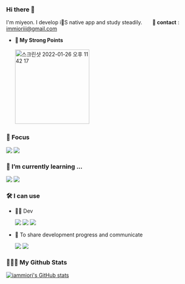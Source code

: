 ### Hi there 👋
I'm miyeon. I develop iS native app and study steadily.&nbsp;&nbsp;&nbsp;&nbsp;&nbsp;&nbsp; <b>📨 contact</b> : immioriii@gmail.com 
   - <b>💪 My Strong Points</b></br><br>
    <img width="200" alt="스크린샷 2022-01-26 오후 11 42 17" src="https://user-images.githubusercontent.com/46439995/151183996-e810103d-896d-4e17-8aab-8e32fcde3b82.png">      
### 🎯 Focus
   <img src="https://img.shields.io/badge/Swift-F05138?style=flat-square&logo=Swift&logoColor=white" /> <img src="https://img.shields.io/badge/iOS-000000?style=flat-square&logo=Apple&logoColor=white" />

### 🌱 I’m currently learning ...
   <img src="https://img.shields.io/badge/RxSwift-B7178C?style=flat-square&logo=ReactiveX&logoColor=white" /> <img src="https://img.shields.io/badge/SwiftUI-50B3D6?style=flat-square&logo=Swift&logoColor=white" />

### 🛠 I can use
   - 👩‍💻 Dev
   
      <img src="https://img.shields.io/badge/Postman-FF6C37?style=flat-square&logo=Postman&logoColor=white" /> <img src="https://img.shields.io/badge/Figma-F24E1E?style=flat-square&logo=Figma&logoColor=white" /> <img src="https://img.shields.io/badge/Swagger-85EA2D?style=flat-square&logo=Swagger&logoColor=black" />
   - 👫 To share development progress and communicate
   
      <img src="https://img.shields.io/badge/Jira-0052CC?style=flat-square&logo=Jira&logoColor=white" /> <img src="https://img.shields.io/badge/Notion-000000?style=flat-square&logo=Notion&logoColor=white" />

### 🏋🏻‍♀️ My Github Stats
[![iammiori's GitHub stats](https://github-readme-stats.vercel.app/api?username=iammiori&show_icons=true&theme=swift)](https://github.com/iammiori/github-readme-stats)    
<!--
**iammiori/iammiori** is a ✨ _special_ ✨ repository because its `README.md` (this file) appears on your GitHub profile.

Here are some ideas to get you started:

- 🔭 I’m currently working on ...
- 🌱 I’m currently learning ...
- 👯 I’m looking to collaborate on ...
- 🤔 I’m looking for help with ...
- 💬 Ask me about ...
- 📫 How to reach me: ...
- 😄 Pronouns: ...
- ⚡ Fun fact: ...
-->
